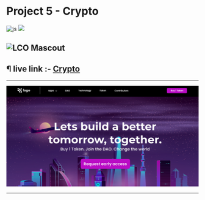 # Project 5 - Crypto

![js](https://img.shields.io/badge/JS-Bootcamp-yellow) ![](https://img.shields.io/badge/HTML-Project_5-green)

## ![LCO Mascout](https://learncodeonline.in/mascot.png)

## ¶ live link :- [Crypto](https://assignment-5-crypto.netlify.app/)

---

![preview](./assets/thumbnail.png)

---
